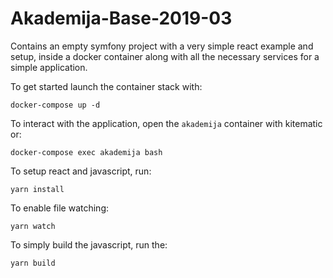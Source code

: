 # Akademija-Base-2019-03

Contains an empty symfony project with a very simple react example and setup, inside a docker container along with all the necessary services for a simple application.

To get started launch the container stack with:

`docker-compose up -d`

To interact with the application, open the `akademija` container with kitematic or:

`docker-compose exec akademija bash`

To setup react and javascript, run:

`yarn install`

To enable file watching:

`yarn watch`

To simply build the javascript, run the:

`yarn build`
